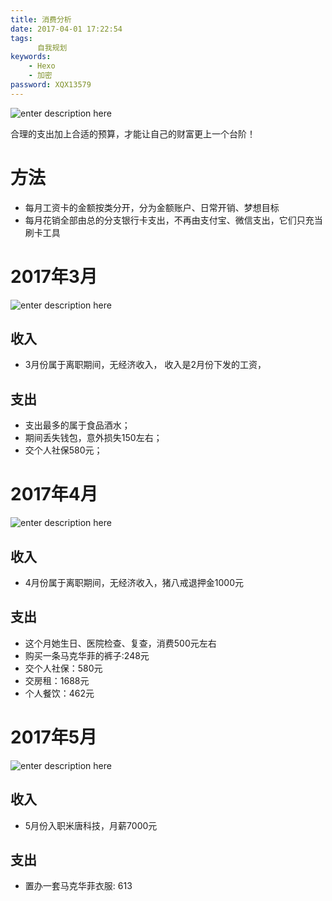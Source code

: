 ```yaml
---
title: 消费分析
date: 2017-04-01 17:22:54
tags:
      自我规划
keywords:
    - Hexo
    - 加密
password: XQX13579
---
```


![enter description here][1]

 合理的支出加上合适的预算，才能让自己的财富更上一个台阶！
 
 <!-- more -->

# 方法

 - 每月工资卡的金额按类分开，分为金额账户、日常开销、梦想目标
 - 每月花销全部由总的分支银行卡支出，不再由支付宝、微信支出，它们只充当刷卡工具

# 2017年3月
![enter description here][2]
## 收入

 - 3月份属于离职期间，无经济收入， 收入是2月份下发的工资，

## 支出

 - 支出最多的属于食品酒水；
 - 期间丢失钱包，意外损失150左右；
 - 交个人社保580元；

# 2017年4月
![enter description here][3]
## 收入
 - 4月份属于离职期间，无经济收入，猪八戒退押金1000元
## 支出
 - 这个月她生日、医院检查、复查，消费500元左右 
 - 购买一条马克华菲的裤子:248元
 - 交个人社保：580元
 - 交房租：1688元
 - 个人餐饮：462元

# 2017年5月

![enter description here][4]
## 收入
- 5月份入职米唐科技，月薪7000元
## 支出
- 置办一套马克华菲衣服: 613 


  [1]: http://oimqf80rv.bkt.clouddn.com/1491039914440.jpg "0.jpg"
  [2]: http://oimqf80rv.bkt.clouddn.com/1491039761262.jpg "1.jpg"
  [3]: http://oimqf80rv.bkt.clouddn.com/1493622793903.jpg "4月份_1.jpg"
  [4]: http://oimqf80rv.bkt.clouddn.com/5%E6%9C%88%E4%BB%BD.jpg "5月份.jpg"
